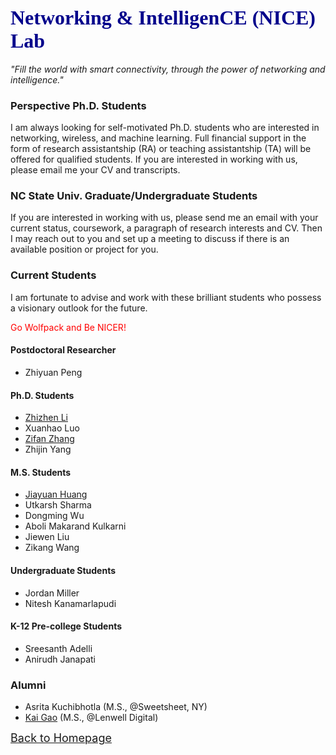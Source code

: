 <!-- [<u><font size='4'>ABOUT</font></u>](#j1) &emsp;[<u><font size='4'>NEWS</font></u>](https://yuchen-sh.github.io/News) &emsp;[<u><font size='4'>COURSEWORK</font></u>](https://yuchen-sh.github.io/Coursework) &emsp;[<u><font size='4'>EXPERIENCES</font></u>](https://yuchen-sh.github.io/EXPERIENCES) &emsp;[<u><font size='4'>PUBLICATIONS</font></u>](https://yuchen-sh.github.io/Recent-Publications/) &emsp; [<u><font size='4'>PROJECTS</font></u>](https://yuchen-sh.github.io/Projects/) &emsp; [<u><font size='4'>AWARDS</font></u>](https://yuchen-sh.github.io/AWARDS) &emsp; [<u><font size='4'>SERVICES & SKILLS</font></u>](https://yuchen-sh.github.io/SERVICES-SKILLS) -->


<!-- <table border="0" align="center">
     <tr>
          <td width="60%">
            <h1><font face="Times" size='5' color='darkblue'>YUCHEN LIU</font></h1>
            <p><b>Assistant Professor, North Carolina State University</font></b></p>
            <p><b>School of Electrical and Computer Engineering</b></p>  
            <p><b>Email: yuchen.liu at ncsu.edu, yuchen.liu.sn at gmail.com</b></p>
            <p><b><i>"Think deeply, think more."</i></b></p>
          </td>
          <td width="40%">
            <head>   
            <style>   
               #img1{transform:rotate(0deg);}
            </style>
            </head>
            <div align=center>
            <img id="img1" src="/Yuchen_1.png" width="90%" height="90%">
            </div>
          </td>
     </tr>
</table> -->

## <span id="j1"><font color='darkblue' face="Georgia" size='6'>Networking & IntelligenCE (NICE) Lab </font></span> <!--<br/> (NICE) Lab</font></span>-->
<!-- ## I am currently on the academic job market. -->

<!-- <i><span id="j1"><font color='' face="Georgia" size='4'> "Fill the world with smart connectivity, through the power of networking and intelligence."</font></span></i> -->
*"Fill the world with smart connectivity, through the power of networking and intelligence."*

### Perspective Ph.D. Students

I am always looking for self-motivated Ph.D. students who are interested in networking, wireless, and machine learning. Full financial support in the form of research assistantship (RA) or teaching assistantship (TA) will be offered for qualified students. If you are interested in working with us, please email me your CV and transcripts.

### NC State Univ. Graduate/Undergraduate Students

If you are interested in working with us, please send me an email with your current status, coursework, a paragraph of research interests and CV. Then I may reach out to you and set up a meeting to discuss if there is an available position or project for you.


### Current Students

I am fortunate to advise and work with these brilliant students who possess a visionary outlook for the future. 

<font color='red'>Go Wolfpack and Be NICER!</font>

#### Postdoctoral Researcher
* Zhiyuan Peng

#### Ph.D. Students
* [Zhizhen Li](https://www.linkedin.com/in/zhizhen-li-6367521b3/) <!-- (Fall 2022-; M.S. in Georgia Institute of Technology) -->
* Xuanhao Luo
* [Zifan Zhang](https://zifanzhang.com/)
* Zhijin Yang
<!--* Zhiyuan Peng (co-advised with Dr. DK Xu)-->

#### M.S. Students
* [Jiayuan Huang](https://www.linkedin.com/in/jiayuan-huang-5b1548249/)
* Utkarsh Sharma
* Dongming Wu
* Aboli Makarand Kulkarni
* Jiewen Liu
* Zikang Wang

#### Undergraduate Students
* Jordan Miller
* Nitesh Kanamarlapudi

#### K-12 Pre-college Students
* Sreesanth Adelli
* Anirudh Janapati

### Alumni
* Asrita Kuchibhotla (M.S., @Sweetsheet, NY)
* [Kai Gao](https://www.linkedin.com/in/kai-gao-30292321a/) (M.S., @Lenwell Digital)


<!-- (Under construction.) -->


[<u><font size='4'>Back to Homepage</font></u>](https://yuchen-sh.github.io)


